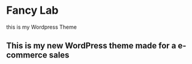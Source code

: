 # Fancy Lab

this is my Wordpress Theme

## This is my new WordPress theme made for a e-commerce sales
